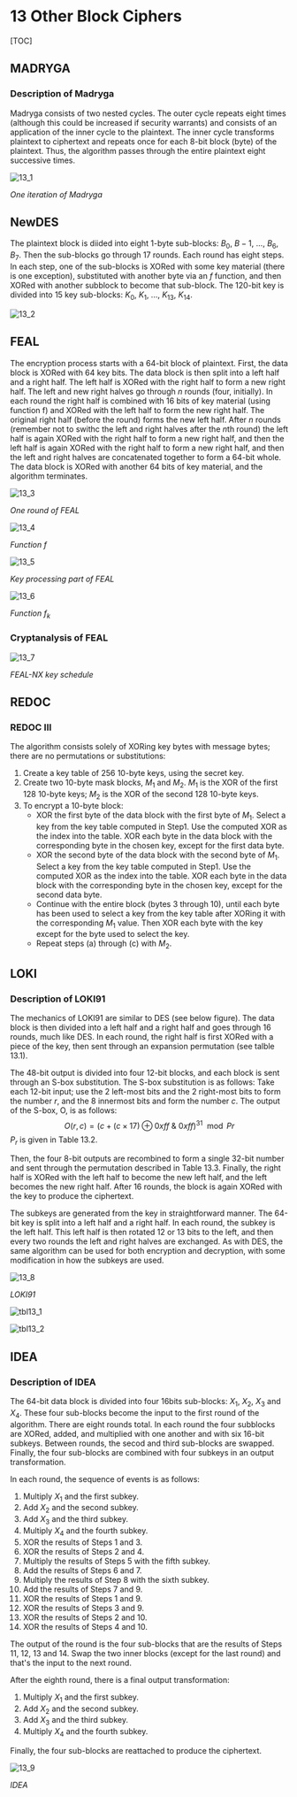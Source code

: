 # 13 Other Block Ciphers

[TOC]



## MADRYGA

### Description of Madryga

Madryga consists of two nested cycles. The outer cycle repeats eight times (although this could be increased if security warrants) and consists of an application of the inner cycle to the plaintext. The inner cycle transforms plaintext to ciphertext and repeats once for each 8-bit block (byte) of the plaintext. Thus, the algorithm passes through the entire plaintext eight successive times.

![13_1](res/13_1.png)

*One iteration of Madryga*



## NewDES

The plaintext block is diided into eight 1-byte sub-blocks: $B_0$, $B-1$, ..., $B_6$, $B_7$. Then the sub-blocks go through 17 rounds. Each round has eight steps. In each step, one of the sub-blocks is XORed with some key material (there is one exception), substituted with another byte via an $f$ function, and then XORed with another subblock to become that sub-block. The 120-bit key is divided into 15 key sub-blocks: $K_0$, $K_1$, ..., $K_{13}$, $K_{14}$.

![13_2](res/13_2.png)



## FEAL

The encryption process starts with a 64-bit block of plaintext. First, the data block is XORed with 64 key bits. The data block is then split into a left half and a right half. The left half is XORed with the right half to form a new right half. The left and new right halves go through $n$ rounds (four, initially). In each round the right half is combined with 16 bits of key material (using function f) and XORed with the left half to form the new right half. The original right half (before the round) forms the new left half. After $n$ rounds (remember not to swithc the left and right halves after the $n$th round) the left half is again XORed with the right half to form a new right half, and then the left half is again XORed with the right half to form a new right half, and then the left and right halves are concatenated together to form a 64-bit whole. The data block is XORed with another 64 bits of key material, and the algorithm terminates.

![13_3](res/13_3.png)

*One round of FEAL*

![13_4](res/13_4.png)

*Function f*

![13_5](res/13_5.png)

*Key processing part of FEAL*

![13_6](res/13_6.png)

*Function $f_k$*

### Cryptanalysis of FEAL

![13_7](res/13_7.png)

*FEAL-NX key schedule*



## REDOC

### REDOC III

The algorithm consists solely of XORing key bytes with message bytes; there are no permutations or substitutions:

1. Create a key table of 256 10-byte keys, using the secret key.
2. Create two 10-byte mask blocks, $M_1$ and $M_2$. $M_1$ is the XOR of the first 128 10-byte keys; $M_2$ is the XOR of the second 128 10-byte keys.
3. To encrypt a 10-byte block:
   - XOR the first byte of the data block with the first byte of $M_1$. Select a key from the key table computed in Step1. Use the computed XOR as the index into the table. XOR each byte in the data block with the corresponding byte in the chosen key, except for the first data byte.
   - XOR the second byte of the data block with the second byte of $M_1$. Select a key from the key table computed in Step1. Use the computed XOR as the index into the table. XOR each byte in the data block with the corresponding byte in the chosen key, except for the second data byte.
   - Continue with the entire block (bytes 3 through 10), until each byte has been used to select a key from the key table after XORing it with the corresponding $M_1$ value. Then XOR each byte with the key except for the byte used to select the key.
   - Repeat steps (a) through (c) with $M_2$.



## LOKI

### Description of LOKI91

The mechanics of LOKI91 are similar to DES (see below figure). The data block is then divided into a left half and a right half and goes through 16 rounds, much like DES. In each round, the right half is first XORed with a piece of the key, then sent through an expansion permutation (see talble 13.1).

The 48-bit output is divided into four 12-bit blocks, and each block is sent through an S-box substitution. The S-box substitution is as follows: Take each 12-bit input; use the 2 left-most bits and the 2 right-most bits to form the number $r$, and the 8 innermost bits and form the number $c$. The output of the S-box, O, is as follows:
$$
O(r, c) = (c + (c \times 17) \oplus 0xff \ \& \ 0xff)^{31} \mod Pr
$$
$P_r$ is given in Table 13.2.

Then, the four 8-bit outputs are recombined to form a single 32-bit number and sent through the permutation described in Table 13.3. Finally, the right half is XORed with the left half to become the new left half, and the left becomes the new right half. After 16 rounds, the block is again XORed with the key to produce the ciphertext.

The subkeys are generated from the key in straightforward manner. The 64-bit key is split into a left half and a right half. In each round, the subkey is the left half. This left half is then rotated 12 or 13 bits to the left, and then every two rounds the left and right halves are exchanged. As with DES, the same algorithm can be used for both encryption and decryption, with some modification in how the subkeys are used.

![13_8](res/13_8.png)

*LOKI91*

![tbl13_1](res/tbl13_1.png)

![tbl13_2](res/tbl13_2.png)



## IDEA

### Description of IDEA

The 64-bit data block is divided into four 16bits sub-blocks: $X_1$, $X_2$, $X_3$ and $X_4$. These four sub-blocks become the input to the first round of the algorithm. There are eight rounds total. In each round the four subblocks are XORed, added, and multiplied with one another and with six 16-bit subkeys. Between rounds, the secod and third sub-blocks are swapped. Finally, the four sub-blocks are combined with four subkeys in an output transformation.

In each round, the sequence of events is as follows:

1. Multiply $X_1$ and the first subkey.
2. Add $X_2$ and the second subkey.
3. Add $X_3$ and the third subkey.
4. Multiply $X_4$ and the fourth subkey.
5. XOR the results of Steps 1 and 3.
6. XOR the results of Steps 2 and 4.
7. Multiply the results of Steps 5 with the fifth subkey.
8. Add the results of Steps 6 and 7.
9. Multiply the results of Step 8 with the sixth subkey.
10. Add the results of Steps 7 and 9.
11. XOR the results of Steps 1 and 9.
12. XOR the results of Steps 3 and 9.
13. XOR the results of Steps 2 and 10.
14. XOR the results of Steps 4 and 10.

The output of the round is the four sub-blocks that are the results of Steps 11, 12, 13 and 14. Swap the two inner blocks (except for the last round) and that's the input to the next round.

After the eighth round, there is a final output transformation:

1. Multiply $X_1$ and the first subkey.
2. Add $X_2$ and the second subkey.
3. Add $X_3$ and the third subkey.
4. Multiply $X_4$ and the fourth subkey.

Finally, the four sub-blocks are reattached to produce the ciphertext.

![13_9](res/13_9.png)

*IDEA*

